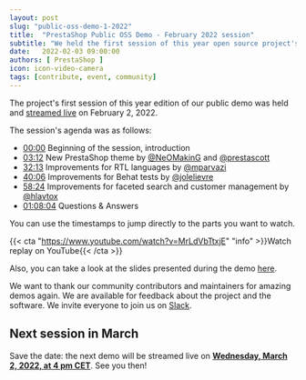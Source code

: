 ```yaml
---
layout: post
slug: "public-oss-demo-1-2022"
title:  "PrestaShop Public OSS Demo - February 2022 session"
subtitle: "We held the first session of this year open source project's public demo"
date:   2022-02-03 09:00:00
authors: [ PrestaShop ]
icon: icon-video-camera
tags: [contribute, event, community]
---
```


The project's first session of this year edition of our public demo was held and [streamed live](https://www.youtube.com/watch?v=MrLdVbTtxjE) on February 2, 2022.

The session's agenda was as follows:

- [00:00](https://www.youtube.com/watch?v=MrLdVbTtxjE) Beginning of the session, introduction
- [03:12](https://youtu.be/MrLdVbTtxjE?t=192) New PrestaShop theme by [@NeOMakinG](https://github.com/NeOMakinG) and [@prestascott](https://github.com/prestascott)
- [32:13](https://youtu.be/MrLdVbTtxjE?t=1933) Improvements for RTL languages by [@mparvazi](https://github.com/mparvazi)
- [40:06](https://youtu.be/MrLdVbTtxjE?t=2406) Improvements for Behat tests by [@jolelievre](https://github.com/jolelievre)
- [58:24](https://youtu.be/MrLdVbTtxjE?t=3504) Improvements for faceted search and customer management by [@hlavtox](https://github.com/hlavtox)
- [01:08:04](https://youtu.be/MrLdVbTtxjE?t=4084) Questions & Answers


You can use the timestamps to jump directly to the parts you want to watch.

{{< cta "https://www.youtube.com/watch?v=MrLdVbTtxjE" "info" >}}Watch replay on YouTube{{< /cta >}}

Also, you can take a look at the slides presented during the demo [here](https://docs.google.com/presentation/d/1DWozNK048VKegQmQWDyPKexiCW4fLcOAqokBKpdavCU/edit?usp=sharing).

We want to thank our community contributors and maintainers for amazing demos again. We are available for feedback about the project and the software. We invite everyone to join us on [Slack](https://www.prestashop-project.org/slack/).

## Next session in March

Save the date: the next demo will be streamed live on [**Wednesday, March 2, 2022, at 4 pm CET**](https://www.youtube.com/watch?v=va5zbBNjIag). See you then!
